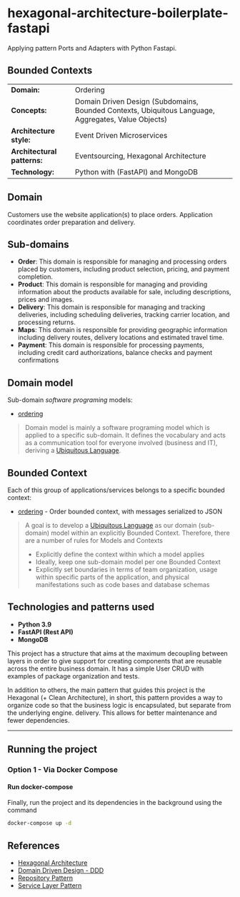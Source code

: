# hexagonal-architecture-boilerplate-fastapi
Applying pattern Ports and Adapters with Python Fastapi.


## Bounded Contexts

<table>
    <tr>
        <td><strong>Domain:</strong></td>
        <td>Ordering</td>
    </tr>
    <tr>
        <td><strong>Concepts:</strong></td>
        <td>Domain Driven Design (Subdomains, Bounded Contexts, Ubiquitous Language, Aggregates, Value Objects)</td>
    </tr>
    <tr>
        <td><strong>Architecture style:</strong></td>
        <td>Event Driven Microservices</td>
    </tr>
    <tr>
        <td><strong>Architectural patterns:</strong></td>
        <td>Eventsourcing, Hexagonal Architecture</td>
    </tr>
    <tr>
        <td><strong>Technology:</strong></td>
        <td>Python with (FastAPI) and MongoDB</td>
    </tr>
</table>

## Domain
Customers use the website application(s) to place orders. Application coordinates order preparation and delivery.

## Sub-domains
- **Order**: This domain is responsible for managing and processing orders placed by customers, including product selection, pricing, and payment completion.
- **Product**: This domain is responsible for managing and providing information about the products available for sale, including descriptions, prices and images.
- **Delivery**: This domain is responsible for managing and tracking deliveries, including scheduling deliveries, tracking carrier location, and processing returns.
- **Maps**: This domain is responsible for providing geographic information including delivery routes, delivery locations and estimated travel time.
- **Payment**: This domain is responsible for processing payments, including credit card authorizations, balance checks and payment confirmations


## Domain model

Sub-domain *software programing* models:

 - [ordering](https://github.com/marcosvs98/hexagonal-architecture-with-python/tree/main/src/domain)
 
> Domain model is mainly a software programing model which is applied to a specific sub-domain.
> It defines the vocabulary and acts as a communication tool for everyone involved (business and IT), deriving a [Ubiquitous Language](https://martinfowler.com/bliki/UbiquitousLanguage.html).
 
## Bounded Context

Each of this group of applications/services belongs to a specific bounded context:
- [ordering](https://github.com/marcosvs98/hexagonal-architecture-with-python/tree/main/src/domain) - Order bounded context, with messages serialized to JSON


> A goal is to develop a [Ubiquitous Language](https://martinfowler.com/bliki/UbiquitousLanguage.html) as our domain (sub-domain) model within an explicitly Bounded Context.
> Therefore, there are a number of rules for Models and Contexts
> - Explicitly define the context within which a model applies
> - Ideally, keep one sub-domain model per one Bounded Context
> - Explicitly set boundaries in terms of team organization, usage within specific parts of the application, and physical manifestations such as code bases and database schemas



## Technologies and patterns used

- **Python 3.9**
- **FastAPI (Rest API)**
- **MongoDB**

This project has a structure that aims at the maximum decoupling between layers in order to give
support for creating components that are reusable across the entire business domain. It has a simple User CRUD with
examples of package organization and tests.

In addition to others, the main pattern that guides this project is the Hexagonal (+ Clean Architecture), in short, this pattern
provides a way to organize code so that the business logic is encapsulated, but separate from the underlying engine.
delivery. This allows for better maintenance and fewer dependencies.


---
## Running the project

### Option 1 - Via Docker Compose

#### Run docker-compose

Finally, run the project and its dependencies in the background using the command
```bash
docker-compose up -d
```

## References

- [Hexagonal Architecture](https://herbertograca.com/2017/11/16/explicit-architecture-01-ddd-hexagonal-onion-clean-cqrs-how-i-put-it-all-together/)
- [Domain Driven Design - DDD](https://lyz-code.github.io/blue-book/architecture/domain_driven_design/)
- [Repository Pattern](https://lyz-code.github.io/blue-book/architecture/repository_pattern/)
- [Service Layer Pattern](https://www.cosmicpython.com/book/chapter_04_service_layer.html)
